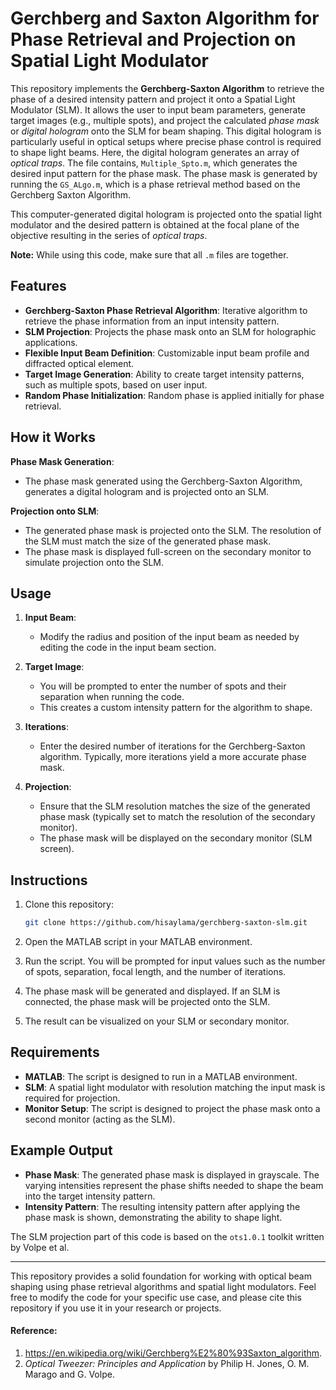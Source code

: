 # Gerchberg and Saxton Algorithm for Phase Retrieval and Projection on Spatial Light Modulator

This repository implements the **Gerchberg-Saxton Algorithm** to retrieve the phase of a desired intensity pattern and project it onto a Spatial Light Modulator (SLM). It allows the user to input beam parameters, generate target images (e.g., multiple spots), and project the calculated *phase mask* or *digital hologram* onto the SLM for beam shaping. This digital hologram is particularly useful in optical setups where precise phase control is required to shape light beams. Here, the digital hologram generates an array of *optical traps*. The file contains, `Multiple_Spto.m`, which generates the desired input pattern for the phase mask. The phase mask is generated by running the `GS_ALgo.m`, which is a phase retrieval method based on the Gerchberg Saxton Algorithm.

This computer-generated digital hologram is projected onto the spatial light modulator and the desired pattern is obtained at the focal plane of the objective resulting in the series of *optical traps*. 

**Note:** While using this code, make sure that all `.m` files are together.

## Features
- **Gerchberg-Saxton Phase Retrieval Algorithm**: Iterative algorithm to retrieve the phase information from an input intensity pattern.
- **SLM Projection**: Projects the phase mask onto an SLM for holographic applications.
- **Flexible Input Beam Definition**: Customizable input beam profile and diffracted optical element.
- **Target Image Generation**: Ability to create target intensity patterns, such as multiple spots, based on user input.
- **Random Phase Initialization**: Random phase is applied initially for phase retrieval.

## How it Works
   
   **Phase Mask Generation**: 
   - The phase mask generated using the Gerchberg-Saxton Algorithm, generates a digital hologram and is projected onto an SLM.
   
   **Projection onto SLM**: 
   - The generated phase mask is projected onto the SLM. The resolution of the SLM must match the size of the generated phase mask.
   - The phase mask is displayed full-screen on the secondary monitor to simulate projection onto the SLM.

## Usage

1. **Input Beam**: 
   - Modify the radius and position of the input beam as needed by editing the code in the input beam section.

2. **Target Image**:
   - You will be prompted to enter the number of spots and their separation when running the code.
   - This creates a custom intensity pattern for the algorithm to shape.

3. **Iterations**:
   - Enter the desired number of iterations for the Gerchberg-Saxton algorithm. Typically, more iterations yield a more accurate phase mask.

4. **Projection**:
   - Ensure that the SLM resolution matches the size of the generated phase mask (typically set to match the resolution of the secondary monitor).
   - The phase mask will be displayed on the secondary monitor (SLM screen).

## Instructions

1. Clone this repository:
   ```bash
   git clone https://github.com/hisaylama/gerchberg-saxton-slm.git
   ```

2. Open the MATLAB script in your MATLAB environment.

3. Run the script. You will be prompted for input values such as the number of spots, separation, focal length, and the number of iterations.

4. The phase mask will be generated and displayed. If an SLM is connected, the phase mask will be projected onto the SLM.

5. The result can be visualized on your SLM or secondary monitor.

## Requirements

- **MATLAB**: The script is designed to run in a MATLAB environment.
- **SLM**: A spatial light modulator with resolution matching the input mask is required for projection.
- **Monitor Setup**: The script is designed to project the phase mask onto a second monitor (acting as the SLM).

## Example Output

- **Phase Mask**: The generated phase mask is displayed in grayscale. The varying intensities represent the phase shifts needed to shape the beam into the target intensity pattern.
- **Intensity Pattern**: The resulting intensity pattern after applying the phase mask is shown, demonstrating the ability to shape light.

The SLM projection part of this code is based on the `ots1.0.1` toolkit written by Volpe et al.

---

This repository provides a solid foundation for working with optical beam shaping using phase retrieval algorithms and spatial light modulators. Feel free to modify the code for your specific use case, and please cite this repository if you use it in your research or projects.



#### Reference: 
1. https://en.wikipedia.org/wiki/Gerchberg%E2%80%93Saxton_algorithm.
2. _Optical Tweezer: Principles and Application_ by Philip H. Jones, O. M. Marago and G. Volpe.
   
